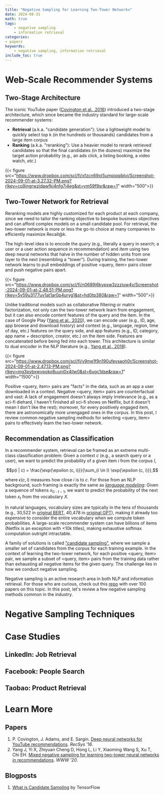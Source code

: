 ```yaml
---
title: "Negative Sampling for Learning Two-Tower Networks"
date: 2024-08-31
math: true
tags:
    - negative sampling
    - information retrieval
categories:
- papers
keywords:
    - negative sampling, information retrieval
include_toc: true
---
```


# Web-Scale Recommender Systems

## Two-Stage Architecture

The iconic YouTube paper ([Covington et al., 2016](https://research.google/pubs/deep-neural-networks-for-youtube-recommendations/)) introduced a two-stage architecture, which since became the industry standard for large-scale recommender systems: 

- **Retrieval** (a.k.a. "candidate generation"): Use a lightweight model to quickly select top k (in the hundreds or thousands) candidates from a large item corpus
- **Ranking** (a.k.a. "reranking"): Use a heavier model to rerank retrieved candidates so that the final candidates (in the dozens) maximize the target action probability (e.g., an ads click, a listing booking, a video watch, *etc.*)

{{< figure src="https://www.dropbox.com/scl/fi/xfzcn69xt5umpiqgiblvj/Screenshot-2024-09-01-at-3.27.32-PM.png?rlkey=co9ingrwzjdawfkj4nfg7j4eg&st=ym59f9sr&raw=1" width="500">}}

## Two-Tower Network for Retrieval

Reranking models are highly customized for each product at each company, since we need to tailor the ranking objective to bespoke business objectives and can afford complex models on a small candidate pool. For retrieval, the two-tower network is more or less the go-to choice at many companies to efficiently maximize Recall@k. 

The high-level idea is to encode the *query* (e.g., literally a query in search; a user or a user action sequence in recommendation) and *item* using two deep neural networks that halve in the number of hidden units from one layer to the next (resembling a "tower"). During training, the two-tower network learns to pull embeddings of positive \<query, item\> pairs closer and push negative pairs apart.

{{< figure src="https://www.dropbox.com/scl/fi/n0689j6kypsw3zzzjuw4v/Screenshot-2024-09-01-at-2.48.51-PM.png?rlkey=5v59u3177uv1at1ar0p4uryg1&st=hd0tp380&raw=1" width="500">}}

Unlike traditional models such as collaborative filtering or matrix factorization, not only can the two-tower network learn from engagement, but it can also encode content features of the query and the item. In the case of Google Play ([Yang et al., 2020](https://research.google/pubs/mixed-negative-sampling-for-learning-two-tower-neural-networks-in-recommendations/)), we can encode user (e.g., ID, age, app browse and download history) and context (e.g., language, region, time of day, etc.) features on the query side, and app features (e.g., ID, category, app name + description, creator, etc.) on the item side. Features are concatenated before being fed into each tower. This architecture is similar to dual encoder in the NLP literature (e.g., [Yang et al., 2018](https://aclanthology.org/W18-3022/)).

{{< figure src="https://www.dropbox.com/scl/fi/y9me1f9n190ufevsaoh0r/Screenshot-2024-09-01-at-2.47.13-PM.png?rlkey=mg3pvbxwvpoko8uuni0x4ilw0&st=6ugc1dse&raw=1" width="1500">}}

Positive \<query, item\> pairs are "facts" in the data, such as an app a user downloaded in a context. Negative \<query, item\> pairs are counterfactual and vast: A lack of engagement doesn't always imply irrelevance (e.g., as a sci-fi diehard, I haven't finished all sci-fi shows on Netflix, but it doesn't mean I don't like the rest); moreover, for every positively engaged item, there are astronomically more unengaged ones in the corpus. In this post, I review common negative sampling methods for selecting \<query, item\> pairs to effectively learn the two-tower network.


## Recommendation as Classification

In a recommender system, retrieval can be framed as an extreme multi-class classification problem: Given a context $c$ (e.g., a search query or a user), we want to predict the probability of a given item $i$ from the corpus $I$, 

$$p(i | c) = \frac{\exp{\epsilon (c, i)}}{\sum_{i \in I} \exp{\epsilon (c, i)}},$$

where $\epsilon (c, i)$ measures how close $i$ is to $c$. For those from an NLP background, such framing is exactly the same as *[language modeling](https://paperswithcode.com/task/language-modelling)*: Given a sequence of tokens $x_{0:t - 1}$, we want to predict the probability of the next token $x_t$ from the vocabulary $X$. 

In natural languages, vocabulary sizes are typically in the tens of thousands (e.g., 30,522 in [original BERT](https://arxiv.org/abs/1810.04805), 40,478 in [original GPT](https://s3-us-west-2.amazonaws.com/openai-assets/research-covers/language-unsupervised/language_understanding_paper.pdf)), making it already too expensive to consider the entire vocabulary when we compute token probabilities. A large-scale recommender system can have billions of items (Netflix is an exception with <10k titles), making exhaustive softmax computation outright intractable.

A family of solutions is called ["candidate sampling"](https://www.tensorflow.org/extras/candidate_sampling.pdf), where we sample a smaller set of candidates from the corpus for each training example. In the context of learning the two-tower network, for each positive \<query, item\> pair, we sample a subset of <query, item> pairs from the training data rather than exhausting all negative items for the given query. The challenge lies in how we conduct negative sampling. 

Negative sampling is an active research area in both NLP and information retrieval. For those who are curious, check out this [repo](https://github.com/RUCAIBox/Negative-Sampling-Paper) with over 100 papers on this topic. In this post, let's review a few negative sampling methods common in the industry.

# Negative Sampling Techniques

<!-- outline 
1. start with candidate generation (google 2020 paper)

## In-Batch Negative Sampling -->
<!-- how to construct batch: show code -->
<!-- use murphy to explain easy vs. hard -->

<!-- ## Easy Negative Sampling

## Online Hard Negative Sampling

## Mixed Negative Sampling -->


# Case Studies

## LinkedIn: Job Retrieval

## Facebook: People Search

## Taobao: Product Retrieval


# Learn More
## Papers

1. P. Covington, J. Adams, and E. Sargin. [Deep neural networks for YouTube recommendations](https://research.google/pubs/deep-neural-networks-for-youtube-recommendations/). *RecSys '16*.
2. Yang J, Yi X, Zhiyuan Cheng D, Hong L, Li Y, Xiaoming Wang S, Xu T, Chi EH. [Mixed negative sampling for learning two-tower neural networks in recommendations](https://research.google/pubs/mixed-negative-sampling-for-learning-two-tower-neural-networks-in-recommendations/). *WWW '20*.

## Blogposts
1. [What is Candidate Sampling](https://www.tensorflow.org/extras/candidate_sampling.pdf) by TensorFlow